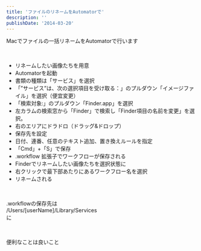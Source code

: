 ```yaml
---
title: 'ファイルのリネームをAutomatorで'
description: ''
publishDate: '2014-03-20'
---
```


<p>Macでファイルの一括リネームをAutomatorで行います</p>
<p>&nbsp;</p>
<ul>
<li>リネームしたい画像たちを用意</li>
<li>Automatorを起動</li>
<li>書類の種類は「サービス」を選択</li>
<li>「”サービス”は、次の選択項目を受け取る：」のプルダウン「イメージファイル」を選択（便宜変更）</li>
<li>「検索対象:」のプルダウン「Finder.app」を選択</li>
<li>左カラムの検索窓から「Finder」で検索し「Finder項目の名前を変更」を選択。</li>
<li>右のエリアにドラドロ（ドラッグ&amp;ドロップ）</li>
<li>保存先を設定</li>
<li>日付、連番、任意のテキスト追加、置き換えルールを指定</li>
<li>「Cmd」+「S」で保存</li>
<li>.workflow 拡張子でワークフローが保存される</li>
<li>Finderでリネームしたい画像たちを選択状態に</li>
<li>右クリックで最下部あたりにあるワークフロー名を選択</li>
<li>リネームされる</li>
</ul>
<p>&nbsp;</p>
<p>.workflowの保存先は<br>
/Users/[userName]/Library/Services<br>
に</p>
<p>&nbsp;</p>
<p>便利なことは良いこと</p>

